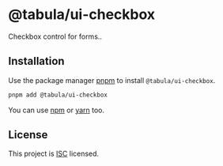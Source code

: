 # @tabula/ui-checkbox

Checkbox control for forms..

## Installation

Use the package manager [pnpm](https://pnpm.io) to install `@tabula/ui-checkbox`.

```bash
pnpm add @tabula/ui-checkbox
```

You can use [npm](https://npmjs.com) or [yarn](https://yarnpkg.com) too.

## License

This project is [ISC](https://choosealicense.com/licenses/isc/) licensed.
